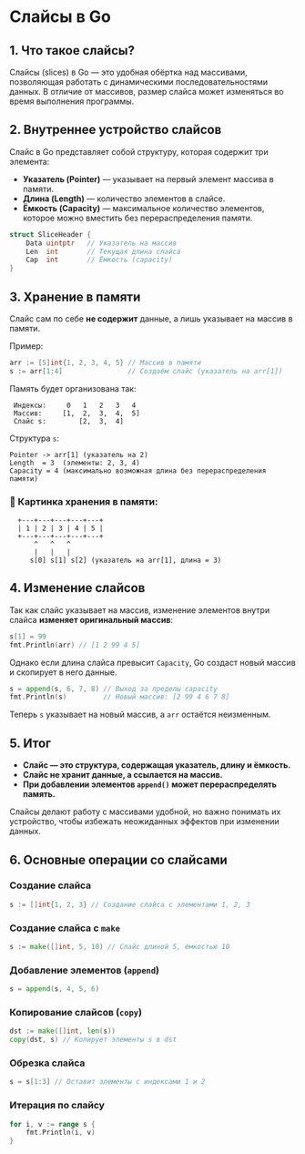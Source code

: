 # Слайсы в Go

## 1. Что такое слайсы?
Слайсы (slices) в Go — это удобная обёртка над массивами, позволяющая работать с динамическими последовательностями данных. В отличие от массивов, размер слайса может изменяться во время выполнения программы.

## 2. Внутреннее устройство слайсов
Слайс в Go представляет собой структуру, которая содержит три элемента:
- **Указатель (Pointer)** — указывает на первый элемент массива в памяти.
- **Длина (Length)** — количество элементов в слайсе.
- **Ёмкость (Capacity)** — максимальное количество элементов, которое можно вместить без перераспределения памяти.

```go
struct SliceHeader {
    Data uintptr   // Указатель на массив
    Len  int       // Текущая длина слайса
    Cap  int       // Ёмкость (capacity)
}
```

## 3. Хранение в памяти
Слайс сам по себе **не содержит** данные, а лишь указывает на массив в памяти.

Пример:
```go
arr := [5]int{1, 2, 3, 4, 5} // Массив в памяти
s := arr[1:4]                // Создаём слайс (указатель на arr[1])
```

Память будет организована так:
```
 Индексы:     0   1   2   3   4  
 Массив:     [1,  2,  3,  4,  5]
 Слайс s:        [2,  3,  4]
```

Структура `s`:
```
Pointer -> arr[1] (указатель на 2)
Length  = 3  (элементы: 2, 3, 4)
Capacity = 4 (максимально возможная длина без перераспределения памяти)
```

### 📌 Картинка хранения в памяти:
```
  +---+---+---+---+---+
  | 1 | 2 | 3 | 4 | 5 |
  +---+---+---+---+---+
      ^   ^   ^
      |   |   |
     s[0] s[1] s[2] (указатель на arr[1], длина = 3)
```

## 4. Изменение слайсов
Так как слайс указывает на массив, изменение элементов внутри слайса **изменяет оригинальный массив**:
```go
s[1] = 99
fmt.Println(arr) // [1 2 99 4 5]
```

Однако если длина слайса превысит `Capacity`, Go создаст новый массив и скопирует в него данные.

```go
s = append(s, 6, 7, 8) // Выход за пределы capacity
fmt.Println(s)         // Новый массив: [2 99 4 6 7 8]
```

Теперь `s` указывает на новый массив, а `arr` остаётся неизменным.

## 5. Итог
- **Слайс — это структура, содержащая указатель, длину и ёмкость.**
- **Слайс не хранит данные, а ссылается на массив.**
- **При добавлении элементов `append()` может перераспределять память.**

Слайсы делают работу с массивами удобной, но важно понимать их устройство, чтобы избежать неожиданных эффектов при изменении данных.

## 6. Основные операции со слайсами

### Создание слайса
```go
s := []int{1, 2, 3} // Создание слайса с элементами 1, 2, 3
```

### Создание слайса с `make`
```go
s := make([]int, 5, 10) // Слайс длиной 5, ёмкостью 10
```

### Добавление элементов (`append`)
```go
s = append(s, 4, 5, 6)
```

### Копирование слайсов (`copy`)
```go
dst := make([]int, len(s))
copy(dst, s) // Копирует элементы s в dst
```

### Обрезка слайса
```go
s = s[1:3] // Оставит элементы с индексами 1 и 2
```

### Итерация по слайсу
```go
for i, v := range s {
    fmt.Println(i, v)
}
```

